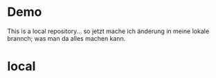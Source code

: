 # Demo

This is a local repository...
so jetzt mache ich änderung in meine lokale brannch;
was man da alles machen kann.
# local
